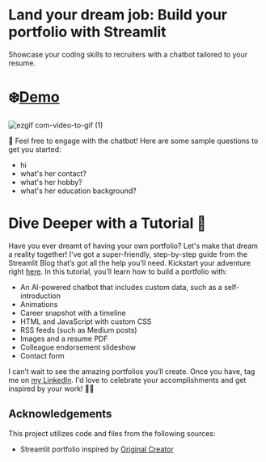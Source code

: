 # Land your dream job: Build your portfolio with Streamlit
Showcase your coding skills to recruiters with a chatbot tailored to your resume.

# ❄️[Demo](https://portfolio-template.streamlit.app/?ref=blog.streamlit.io)

![ezgif com-video-to-gif (1)](https://github.com/vicky-playground/portfolio-template/assets/90204593/c60f52a9-7026-43ae-a7f3-89cacc730b2d)

🤖 Feel free to engage with the chatbot! Here are some sample questions to get you started:
- hi
- what's her contact?
- what's her hobby?
- what's her education background?
  

# Dive Deeper with a Tutorial 📘
Have you ever dreamt of having your own portfolio? Let's make that dream a reality together! I've got a super-friendly, step-by-step guide from the Streamlit Blog that’s got all the help you’ll need. Kickstart your adventure right [here](https://blog.streamlit.io/land-your-dream-job-build-your-portfolio-with-streamlit/).
In this tutorial, you’ll learn how to build a portfolio with:
- An AI-powered chatbot that includes custom data, such as a self-introduction
- Animations
- Career snapshot with a timeline
- HTML and JavaScript with custom CSS
- RSS feeds (such as Medium posts)
- Images and a resume PDF
- Colleague endorsement slideshow
- Contact form

I can’t wait to see the amazing portfolios you’ll create. Once you have, tag me on [my LinkedIn](https://www.linkedin.com/in/vicky-tck/?ref=blog.streamlit.io). I'd love to celebrate your accomplishments and get inspired by your work! 🎉💡

## Acknowledgements

This project utilizes code and files from the following sources:

- Streamlit portfolio inspired by [Original Creator](https://github.com/vicky-playground)

